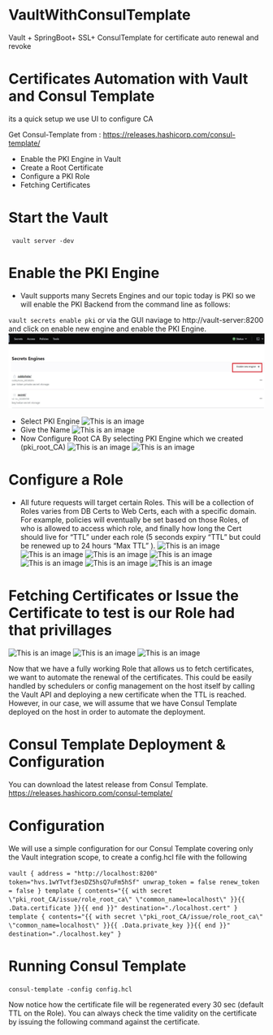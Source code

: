 # VaultWithConsulTemplate
Vault + SpringBoot+ SSL+ ConsulTemplate for certificate auto renewal and revoke

# Certificates Automation with Vault and Consul Template
its a quick setup we use UI to configure CA

Get Consul-Template from : https://releases.hashicorp.com/consul-template/
- Enable the PKI Engine in Vault
- Create a Root Certificate
- Configure a PKI Role
- Fetching Certificates

# Start the Vault
`` vault server -dev``

# Enable the PKI Engine
- Vault supports many Secrets Engines and our topic today is PKI so we will enable the PKI Backend from the command line as follows:

`` vault secrets enable pki ``
or via the GUI naviage to http://vault-server:8200 and click on enable new engine and enable the PKI Engine.
![This is an image](https://github.com/HarshaVardhanAcharyAthaluri/VaultWithConsulTemplate/blob/main/1.JPG)
- Select PKI Engine
![This is an image](https://github.com/HarshaVardhanAcharyAthaluri/VaultWithConsulTemplate/blob/main/2.svg)
- Give the Name
![This is an image](https://github.com/HarshaVardhanAcharyAthaluri/VaultWithConsulTemplate/blob/main/3.svg)
- Now Configure Root CA By selecting PKI Engine which we created (pki_root_CA)
![This is an image](https://github.com/HarshaVardhanAcharyAthaluri/VaultWithConsulTemplate/blob/main/4.svg)
![This is an image](https://github.com/HarshaVardhanAcharyAthaluri/VaultWithConsulTemplate/blob/main/5.svg)
# Configure a Role
- All future requests will target certain Roles. This will be a collection of Roles varies from DB Certs to Web Certs, each with a specific domain. For example, policies will eventually be set based on those Roles, of who is allowed to access which role, and finally how long the Cert should live for “TTL” under each role (5 seconds expiry “TTL” but could be renewed up to 24 hours “Max TTL” ).
![This is an image](https://github.com/HarshaVardhanAcharyAthaluri/VaultWithConsulTemplate/blob/main/6.svg)
![This is an image](https://github.com/HarshaVardhanAcharyAthaluri/VaultWithConsulTemplate/blob/main/7.svg)
![This is an image](https://github.com/HarshaVardhanAcharyAthaluri/VaultWithConsulTemplate/blob/main/8.svg)
![This is an image](https://github.com/HarshaVardhanAcharyAthaluri/VaultWithConsulTemplate/blob/main/9.svg)
![This is an image](https://github.com/HarshaVardhanAcharyAthaluri/VaultWithConsulTemplate/blob/main/10.svg)
![This is an image](https://github.com/HarshaVardhanAcharyAthaluri/VaultWithConsulTemplate/blob/main/11.svg)
![This is an image](https://github.com/HarshaVardhanAcharyAthaluri/VaultWithConsulTemplate/blob/main/12.svg)
# Fetching Certificates or Issue the Certificate to test is our Role had that privillages
![This is an image](https://github.com/HarshaVardhanAcharyAthaluri/VaultWithConsulTemplate/blob/main/13.svg)
![This is an image](https://github.com/HarshaVardhanAcharyAthaluri/VaultWithConsulTemplate/blob/main/14.svg)
![This is an image](https://github.com/HarshaVardhanAcharyAthaluri/VaultWithConsulTemplate/blob/main/15.svg)

Now that we have a fully working Role that allows us to fetch certificates, we want to automate the renewal of the certificates. This could be easily handled by schedulers or config management on the host itself by calling the Vault API and deploying a new certificate when the TTL is reached. However, in our case, we will assume that we have Consul Template deployed on the host in order to automate the deployment.

# Consul Template Deployment & Configuration 
You can download the latest release from Consul Template.
https://releases.hashicorp.com/consul-template/
# Configuration
We will use a simple configuration for our Consul Template covering only the Vault integration scope, to create a config.hcl file with the following

``
vault {
  address = "http://localhost:8200"
  token="hvs.1wYTvtf3esDZ5hsQ7uFm5hSf"
  unwrap_token = false
  renew_token = false
}
template {
contents="{{ with secret \"pki_root_CA/issue/role_root_ca\" \"common_name=localhost\" }}{{ .Data.certificate }}{{ end }}"
destination="./localhost.cert"
}
template {
  contents="{{ with secret \"pki_root_CA/issue/role_root_ca\" \"common_name=localhost\" }}{{ .Data.private_key }}{{ end }}"
  destination="./localhost.key"
}
``
# Running Consul Template
`` consul-template -config config.hcl ``

Now notice how the certificate file will be regenerated every 30 sec (default TTL on the Role). You can always check the time validity on the certificate by issuing the following command against the certificate.
